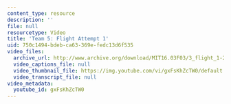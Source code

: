 ```yaml
---
content_type: resource
description: ''
file: null
resourcetype: Video
title: 'Team 5: Flight Attempt 1'
uid: 750c1494-bdeb-ca63-369e-fedc13d6f535
video_files:
  archive_url: http://www.archive.org/download/MIT16.03F03/3_flight_1-220k.mp4
  video_captions_file: null
  video_thumbnail_file: https://img.youtube.com/vi/gxFsKhZcTW0/default.jpg
  video_transcript_file: null
video_metadata:
  youtube_id: gxFsKhZcTW0
---
```

